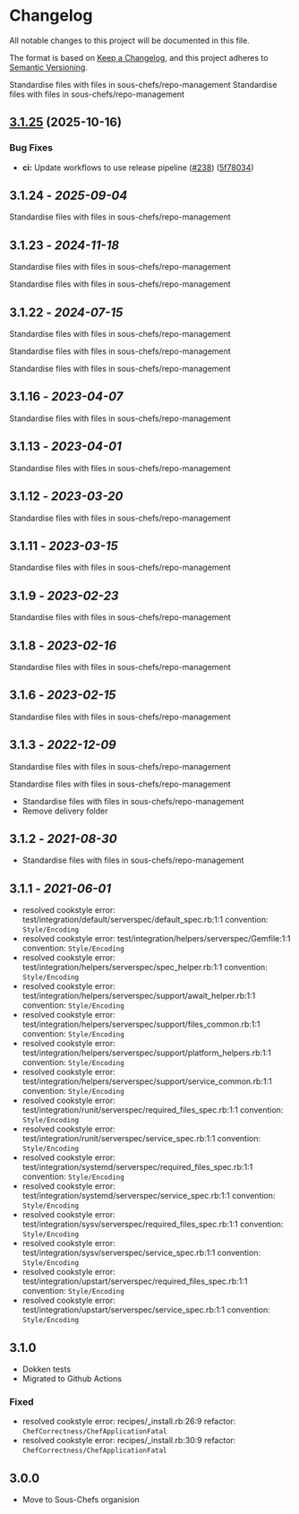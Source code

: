 # Changelog

All notable changes to this project will be documented in this file.

The format is based on [Keep a Changelog](https://keepachangelog.com/en/1.0.0/),
and this project adheres to [Semantic Versioning](https://semver.org/spec/v2.0.0.html).

Standardise files with files in sous-chefs/repo-management
Standardise files with files in sous-chefs/repo-management

## [3.1.25](https://github.com/sous-chefs/kafka/compare/3.1.24...v3.1.25) (2025-10-16)


### Bug Fixes

* **ci:** Update workflows to use release pipeline ([#238](https://github.com/sous-chefs/kafka/issues/238)) ([5f78034](https://github.com/sous-chefs/kafka/commit/5f780340f29a07fefb6bab47fe1a6d0b09eb3f13))

## 3.1.24 - *2025-09-04*

Standardise files with files in sous-chefs/repo-management

## 3.1.23 - *2024-11-18*

Standardise files with files in sous-chefs/repo-management

Standardise files with files in sous-chefs/repo-management

## 3.1.22 - *2024-07-15*

Standardise files with files in sous-chefs/repo-management

Standardise files with files in sous-chefs/repo-management

Standardise files with files in sous-chefs/repo-management

## 3.1.16 - *2023-04-07*

Standardise files with files in sous-chefs/repo-management

## 3.1.13 - *2023-04-01*

Standardise files with files in sous-chefs/repo-management

## 3.1.12 - *2023-03-20*

Standardise files with files in sous-chefs/repo-management

## 3.1.11 - *2023-03-15*

Standardise files with files in sous-chefs/repo-management

## 3.1.9 - *2023-02-23*

Standardise files with files in sous-chefs/repo-management

## 3.1.8 - *2023-02-16*

Standardise files with files in sous-chefs/repo-management

## 3.1.6 - *2023-02-15*

Standardise files with files in sous-chefs/repo-management

## 3.1.3 - *2022-12-09*

Standardise files with files in sous-chefs/repo-management

Standardise files with files in sous-chefs/repo-management

* Standardise files with files in sous-chefs/repo-management
* Remove delivery folder

## 3.1.2 - *2021-08-30*

* Standardise files with files in sous-chefs/repo-management

## 3.1.1 - *2021-06-01*

* resolved cookstyle error: test/integration/default/serverspec/default_spec.rb:1:1 convention: `Style/Encoding`
* resolved cookstyle error: test/integration/helpers/serverspec/Gemfile:1:1 convention: `Style/Encoding`
* resolved cookstyle error: test/integration/helpers/serverspec/spec_helper.rb:1:1 convention: `Style/Encoding`
* resolved cookstyle error: test/integration/helpers/serverspec/support/await_helper.rb:1:1 convention: `Style/Encoding`
* resolved cookstyle error: test/integration/helpers/serverspec/support/files_common.rb:1:1 convention: `Style/Encoding`
* resolved cookstyle error: test/integration/helpers/serverspec/support/platform_helpers.rb:1:1 convention: `Style/Encoding`
* resolved cookstyle error: test/integration/helpers/serverspec/support/service_common.rb:1:1 convention: `Style/Encoding`
* resolved cookstyle error: test/integration/runit/serverspec/required_files_spec.rb:1:1 convention: `Style/Encoding`
* resolved cookstyle error: test/integration/runit/serverspec/service_spec.rb:1:1 convention: `Style/Encoding`
* resolved cookstyle error: test/integration/systemd/serverspec/required_files_spec.rb:1:1 convention: `Style/Encoding`
* resolved cookstyle error: test/integration/systemd/serverspec/service_spec.rb:1:1 convention: `Style/Encoding`
* resolved cookstyle error: test/integration/sysv/serverspec/required_files_spec.rb:1:1 convention: `Style/Encoding`
* resolved cookstyle error: test/integration/sysv/serverspec/service_spec.rb:1:1 convention: `Style/Encoding`
* resolved cookstyle error: test/integration/upstart/serverspec/required_files_spec.rb:1:1 convention: `Style/Encoding`
* resolved cookstyle error: test/integration/upstart/serverspec/service_spec.rb:1:1 convention: `Style/Encoding`

## 3.1.0

* Dokken tests
* Migrated to Github Actions

### Fixed

* resolved cookstyle error: recipes/_install.rb:26:9 refactor: `ChefCorrectness/ChefApplicationFatal`
* resolved cookstyle error: recipes/_install.rb:30:9 refactor: `ChefCorrectness/ChefApplicationFatal`

## 3.0.0

* Move to Sous-Chefs organision
